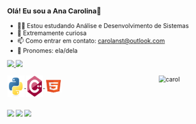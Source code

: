 ### Olá! Eu sou a Ana Carolina👋

- 👩‍🎓 Estou estudando Análise e Desenvolvimento de Sistemas
- 🤩 Extremamente curiosa
- 📫 Como entrar em contato: carolanst@outlook.com
- 🌵 Pronomes: ela/dela

 <div>
  <a href="https://github.com/carolanastacio">
  <img height="150" src="https://github-readme-stats.vercel.app/api?username=carolanastacio&show_icons=true&theme=tokyonight&include_all_commits=true&count_private=true"/>
  <img height="150" src="https://github-readme-stats.vercel.app/api/top-langs/?username=carolanastacio&layout=compact&langs_count=7&theme=dracula"/>
</div>
  <div style="display: inline_block"><br>
  <img align="center" alt="Carol-Python" height="50" width="40" src="https://raw.githubusercontent.com/devicons/devicon/master/icons/python/python-original.svg">
  <img align="center" alt="Carol-Cplusplus" height="50" width="40" src="https://raw.githubusercontent.com/devicons/devicon/master/icons/cplusplus/cplusplus-original.svg">
  <img align="center" alt="Carol-HTML" height="30" width="40" src="https://raw.githubusercontent.com/devicons/devicon/master/icons/html5/html5-original.svg">
  
 
  <img align="right"  height="150" width="150" alt="carol" src="https://cdn.discordapp.com/attachments/382172552602320914/870100108853805076/Webp.net-gifmaker.gif">
</div>
  
  ##
  
  <div> 
   <a href="https://www.instagram.com/carol_anst/" target="_blank"><img src="https://img.shields.io/badge/-Instagram-%23E4405F?style=for-the-badge&logo=instagram&logoColor=white" target="_blank"></a>
   <a href ="mailto:carolanst@outlook.com"><img src="https://img.shields.io/badge/Microsoft_Outlook-0078D4?style=for-the-badge&logo=microsoft-outlook&logoColor=white" target="_blank"></a>   
  <a href="https://www.linkedin.com/in/ana-carolina-anastácio-00a510177/" target="_blank"><img src="https://img.shields.io/badge/-LinkedIn-%230077B5?style=for-the-badge&logo=linkedin&logoColor=white" target="_blank"></a> 
